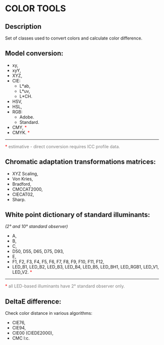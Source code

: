 # COLOR TOOLS

## Description
Set of classes used to convert colors and calculate color difference.

## Model conversion:
- xy,
- xyY,
- XYZ,
- CIE: 
  - L\*ab,
  - L\*uv,
  - L\*CH.
- HSV,
- HSL,
- RGB:
  - Adobe.
  - Standard.
- CMY, <span style="color:red">\*</span>
- CMYK. <span style="color:red">\*</span>
---
<span style="color:red">\*</span> <span style="color:gray">estimative - direct conversion requires ICC profile data.</span>

## Chromatic adaptation transformations matrices:
- XYZ Scaling,
- Von Kries,
- Bradford,
- CMCCAT2000,
- CIECAT02,
- Sharp.

## White point dictionary of standard illuminants:
*(2&deg; and 10&deg; standard observer)*
- A,
- B,
- C,
- D50, D55, D65, D75, D93,
- E,
- F1, F2, F3, F4, F5, F6, F7, F8, F9, F10, F11, F12,
- LED_B1, LED_B2, LED_B3, LED_B4, LED_B5, LED_BH1, LED_RGB1, LED_V1, LED_V2. <span style="color:red">\*</span>
---
<span style="color:red">\*</span> <span style="color:gray">all LED-based illuminants have 2&deg; standard observer only.</span>

## DeltaE difference:
Check color distance in various algorithms:
- CIE76,
- CIE94,
- CIE00 (CIEDE2000),
- CMC l:c.